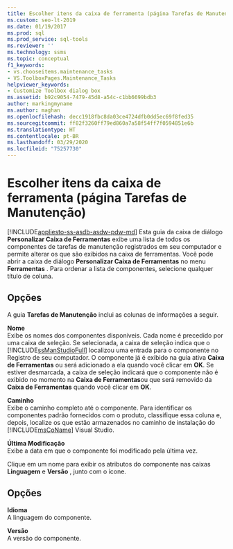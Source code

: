 ```yaml
---
title: Escolher itens da caixa de ferramenta (página Tarefas de Manutenção)
ms.custom: seo-lt-2019
ms.date: 01/19/2017
ms.prod: sql
ms.prod_service: sql-tools
ms.reviewer: ''
ms.technology: ssms
ms.topic: conceptual
f1_keywords:
- vs.chooseitems.maintenance_tasks
- VS.ToolboxPages.Maintenance_Tasks
helpviewer_keywords:
- Customize Toolbox dialog box
ms.assetid: b92c9054-7479-45d8-a54c-c1bb6699bdb3
author: markingmyname
ms.author: maghan
ms.openlocfilehash: decc1918fbc8da03ce4724dfb0dd5ec69f8fed35
ms.sourcegitcommit: ff82f3260ff79ed860a7a58f54ff7f0594851e6b
ms.translationtype: HT
ms.contentlocale: pt-BR
ms.lasthandoff: 03/29/2020
ms.locfileid: "75257730"
---
```

# <a name="choose-toolbox-items-maintenance-tasks-page"></a>Escolher itens da caixa de ferramenta (página Tarefas de Manutenção)
[!INCLUDE[appliesto-ss-asdb-asdw-pdw-md](../../includes/appliesto-ss-asdb-asdw-pdw-md.md)]
Esta guia da caixa de diálogo **Personalizar Caixa de Ferramentas** exibe uma lista de todos os componentes de tarefas de manutenção registrados em seu computador e permite alterar os que são exibidos na caixa de ferramentas. Você pode abrir a caixa de diálogo **Personalizar Caixa de Ferramentas** no menu **Ferramentas** . Para ordenar a lista de componentes, selecione qualquer título de coluna.  
  
## <a name="options"></a>Opções  
A guia **Tarefas de Manutenção** inclui as colunas de informações a seguir.  
  
**Nome**  
Exibe os nomes dos componentes disponíveis. Cada nome é precedido por uma caixa de seleção. Se selecionada, a caixa de seleção indica que o [!INCLUDE[ssManStudioFull](../../includes/ssmanstudiofull-md.md)] localizou uma entrada para o componente no Registro de seu computador. O componente já é exibido na guia ativa **Caixa de Ferramentas** ou será adicionado a ela quando você clicar em **OK**. Se estiver desmarcada, a caixa de seleção indicará que o componente não é exibido no momento na **Caixa de Ferramentas**ou que será removido da **Caixa de Ferramentas** quando você clicar em **OK**.  
  
**Caminho**  
Exibe o caminho completo até o componente. Para identificar os componentes padrão fornecidos com o produto, classifique essa coluna e, depois, localize os que estão armazenados no caminho de instalação do [!INCLUDE[msCoName](../../includes/msconame_md.md)] Visual Studio.  
  
**Última Modificação**  
Exibe a data em que o componente foi modificado pela última vez.  
  
Clique em um nome para exibir os atributos do componente nas caixas **Linguagem** e **Versão** , junto com o ícone.  
  
## <a name="options"></a>Opções  
**Idioma**  
A linguagem do componente.  
  
**Versão**  
A versão do componente.  
  
